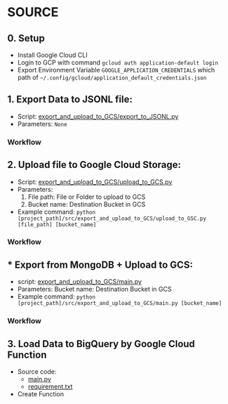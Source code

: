 # SOURCE

## 0. Setup
- Install Google Cloud CLI
- Login to GCP with command `gcloud auth application-default login`
- Export Environment Variable `GOOGLE_APPLICATION_CREDENTIALS` which path of `~/.config/gcloud/application_default_credentials.json`

## 1. Export Data to JSONL file:
- Script: [export_and_upload_to_GCS/export_to_JSONL.py](src/export_and_upload_to_GCS/export_to_JSONL.py)
- Parameters: `None`

### **Workflow**

## 2. Upload file to Google Cloud Storage: 
- Script: [export_and_upload_to_GCS/upload_to_GCS.py](src/export_and_upload_to_GCS/upload_to_GCS.py)
- Parameters:
  1. File path: File or Folder to upload to GCS
  2. Bucket name: Destination Bucket in GCS
- Example command: `python [project_path]/src/export_and_upload_to_GCS/upload_to_GSC.py [file_path] [bucket_name]`

### **Workflow**

## * Export from MongoDB + Upload to GCS:
- script: [export_and_upload_to_GCS/main.py](src/export_and_upload_to_GCS/main.py)
- Parameters: Bucket name: Destination Bucket in GCS
- Example command: `python [project_path]/src/export_and_upload_to_GCS/main.py [bucket_name]`

### **Workflow**

## 3. Load Data to BigQuery by Google Cloud Function
- Source code:
  - [main.py](src/load_data_to_BQ/main.py)
  - [requirement.txt](src/load_data_to_BQ/requirement.txt)
- Create Function
